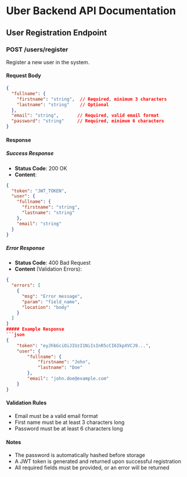 # Uber Backend API Documentation

## User Registration Endpoint

### POST /users/register

Register a new user in the system.

#### Request Body

```json
{
  "fullname": {
    "firstname": "string",  // Required, minimum 3 characters
    "lastname": "string"    // Optional
  },
  "email": "string",       // Required, valid email format
  "password": "string"     // Required, minimum 6 characters
}
```

#### Response

##### Success Response
- **Status Code**: 200 OK
- **Content**:
```json
{
  "token": "JWT_TOKEN",
  "user": {
    "fullname": {
      "firstname": "string",
      "lastname": "string"
    },
    "email": "string"
  }
}
```

##### Error Response
- **Status Code**: 400 Bad Request
- **Content** (Validation Errors):
```json
{
  "errors": [
    {
      "msg": "Error message",
      "param": "field_name",
      "location": "body"
    }
  ]
}
##### Example Response
```json
{
    "token": "eyJhbGciOiJIUzI1NiIsInR5cCI6IkpXVCJ9...",
    "user": {
        "fullname": {
            "firstname": "John",
            "lastname": "Doe"
        },
        "email": "john.doe@example.com"
    }
}
```

#### Validation Rules
- Email must be a valid email format
- First name must be at least 3 characters long
- Password must be at least 6 characters long

#### Notes
- The password is automatically hashed before storage
- A JWT token is generated and returned upon successful registration
- All required fields must be provided, or an error will be returned